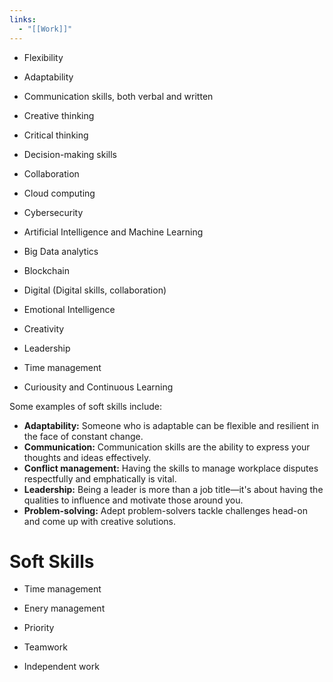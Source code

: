 ```yaml
---
links:
  - "[[Work]]"
---
```

- Flexibility
- Adaptability
- Communication skills, both verbal and written
- Creative thinking
- Critical thinking
- Decision-making skills
- Collaboration

- Cloud computing
- Cybersecurity
- Artificial Intelligence and Machine Learning
- Big Data analytics
- Blockchain
- Digital (Digital skills, collaboration)
- Emotional Intelligence
- Creativity
- Leadership
- Time management
- Curiousity and Continuous Learning

Some examples of soft skills include:

- **Adaptability:** Someone who is adaptable can be flexible and resilient in the face of constant change. 
- **Communication:** Communication skills are the ability to express your thoughts and ideas effectively.
- **Conflict management:** Having the skills to manage workplace disputes respectfully and emphatically is vital.
- **Leadership:** Being a leader is more than a job title—it's about having the qualities to influence and motivate those around you.
- **Problem-solving:** Adept problem-solvers tackle challenges head-on and come up with creative solutions.

# Soft Skills

- Time management
- Enery management
- Priority

- Teamwork
- Independent work